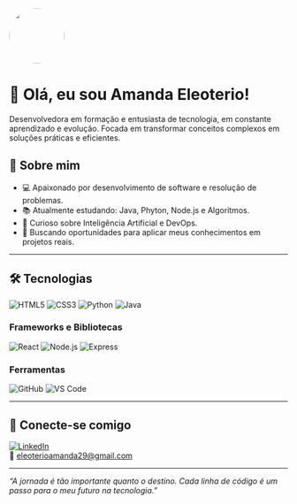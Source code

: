 <img src="https://avatars.githubusercontent.com/mandgit" width="100px" style="border-radius:50%">

# 👋 Olá, eu sou Amanda Eleoterio!

Desenvolvedora em formação e entusiasta de tecnologia, em constante aprendizado e evolução. Focada em transformar 
conceitos complexos em soluções práticas e eficientes.

## 🧠 Sobre mim

- 💻 Apaixonado por desenvolvimento de software e resolução de problemas.
- 📚 Atualmente estudando: Java, Phyton, Node.js e Algoritmos.
- 🧠 Curioso sobre Inteligência Artificial e DevOps.
- 🚀 Buscando oportunidades para aplicar meus conhecimentos em projetos reais.

---

## 🛠️ Tecnologias 

![HTML5](https://img.shields.io/badge/HTML5-e34c26?style=for-the-badge&logo=html5&logoColor=white)
![CSS3](https://img.shields.io/badge/CSS3-1572b6?style=for-the-badge&logo=css3&logoColor=white)
![Python](https://img.shields.io/badge/Python-3776AB?style=for-the-badge&logo=python&logoColor=white)
![Java](https://img.shields.io/badge/Java-007396?style=for-the-badge&logo=java&logoColor=white)

### Frameworks e Bibliotecas
![React](https://img.shields.io/badge/React-61dafb?style=for-the-badge&logo=react&logoColor=black)
![Node.js](https://img.shields.io/badge/Node.js-339933?style=for-the-badge&logo=node.js&logoColor=white)
![Express](https://img.shields.io/badge/Express.js-000000?style=for-the-badge&logo=express&logoColor=white)

### Ferramentas
![GitHub](https://img.shields.io/badge/GitHub-181717?style=for-the-badge&logo=github&logoColor=white)
![VS Code](https://img.shields.io/badge/VS_Code-007ACC?style=for-the-badge&logo=visual-studio-code&logoColor=white)

---

## 🔗 Conecte-se comigo

[![LinkedIn](https://img.shields.io/badge/LinkedIn-0077b5?style=for-the-badge&logo=linkedin&logoColor=white)](https://www.linkedin.com/in/amandaeleoterio)  
📧 eleoterioamanda29@gmail.com

---

_“A jornada é tão importante quanto o destino. Cada linha de código é um passo para o meu futuro na tecnologia.”_
